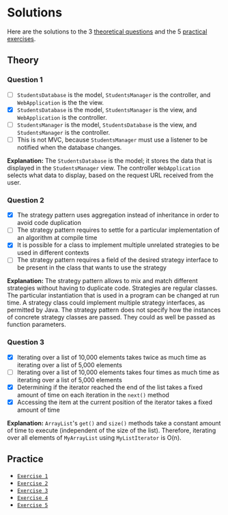 # Solutions

Here are the solutions to the 3 [theoretical questions](#theory) and the 5 [practical exercises](#practice).

<a name="theory"></a>
## Theory

### Question 1

- [ ] `StudentsDatabase` is the model, `StudentsManager` is the controller, and `WebApplication` is the the view.
- [x] `StudentsDatabase` is the model, `StudentsManager` is the view, and `WebApplication` is the controller.
- [ ] `StudentsManager` is the model, `StudentsDatabase` is the view, and `StudentsManager` is the controller.
- [ ] This is not MVC, because `StudentsManager` must use a listener to be notified when the database changes.

**Explanation:** 
The `StudentsDatabase` is the model; it stores the data that is displayed in the `StudentsManager` view. The controller `WebApplication` selects what data to display, based on the request URL received from the user.

### Question 2

- [x] The strategy pattern uses aggregation instead of inheritance in order to avoid code duplication
- [ ] The strategy pattern requires to settle for a particular implementation of an algorithm at compile time
- [x] It is possible for a class to implement multiple unrelated strategies to be used in different contexts
- [ ] The strategy pattern requires a field of the desired strategy interface to be present in the class that wants to use the strategy

**Explanation:** 
The strategy pattern allows to mix and match different strategies without having to duplicate code.
Strategies are regular classes. The particular instantiation that is used in a program can be changed at run time.
A strategy class could implement multiple strategy interfaces, as permitted by Java.
The strategy pattern does not specify how the instances of concrete strategy classes are passed. They could as well be passed as function parameters.

### Question 3

- [x] Iterating over a list of 10,000 elements takes twice as much time as iterating over a list of 5,000 elements
- [ ] Iterating over a list of 10,000 elements takes four times as much time as iterating over a list of 5,000 elements
- [x] Determining if the iterator reached the end of the list takes a fixed amount of time on each iteration in the `next()` method
- [x] Accessing the item at the current position of the iterator takes a fixed amount of time

**Explanation:** 
`ArrayList`'s `get()` and `size()` methods take a constant amount of time to execute (independent of the size of the list).
Therefore, iterating over all elements of `MyArrayList` using `MyListIterator` is O(n).

<a name="practice"></a>
## Practice

* [`Exercise 1`](src/ch/epfl/sweng/dp3/solutions/ex1)
* [`Exercise 2`](src/ch/epfl/sweng/dp3/solutions/ex2)
* [`Exercise 3`](src/ch/epfl/sweng/dp3/solutions/ex3)
* [`Exercise 4`](src/ch/epfl/sweng/dp3/solutions/ex4)
* [`Exercise 5`](src/ch/epfl/sweng/dp3/solutions/ex5)
